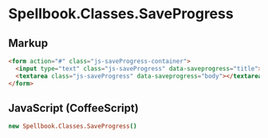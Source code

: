 Spellbook.Classes.SaveProgress
==============================

Markup
------

```html
<form action="#" class="js-saveProgress-container">
  <input type="text" class="js-saveProgress" data-saveprogress="title">
  <textarea class="js-saveProgress" data-saveprogress="body"></textarea>
</form>
```

JavaScript (CoffeeScript)
-------------------------

```coffeescript
new Spellbook.Classes.SaveProgress()
```
